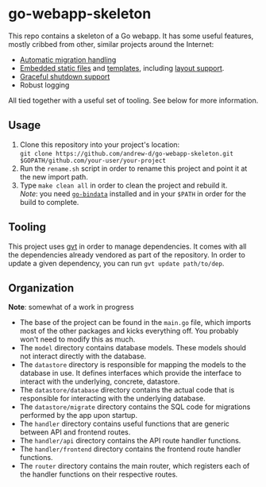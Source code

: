 # go-webapp-skeleton

This repo contains a skeleton of a Go webapp.  It has some useful features,
mostly cribbed from other, similar projects around the Internet:

- [Automatic migration handling][migrate]
- [Embedded static files][efiles] and [templates][etmpls], including
  [layout support][elayouts].
- [Graceful shutdown support][graceful]
- Robust logging

All tied together with a useful set of tooling.  See below for more information.


## Usage

1. Clone this repository into your project's location:  
   `git clone https://github.com/andrew-d/go-webapp-skeleton.git $GOPATH/github.com/your-user/your-project`
1. Run the `rename.sh` script in order to rename this project and point it at
   the new import path.
1. Type `make clean all` in order to clean the project and rebuild it.  
   *Note*: you need [`go-bindata`][bindata] installed and in your `$PATH` in
   order for the build to complete.


## Tooling

This project uses [gvt][gvt] in order to manage dependencies.  It comes with
all the dependencies already vendored as part of the repository.  In order to
update a given dependency, you can run `gvt update path/to/dep`.


## Organization

**Note**: somewhat of a work in progress

- The base of the project can be found in the `main.go` file, which imports
	most of the other packages and kicks everything off.  You probably won't need
	to modify this as much.
- The `model` directory contains database models.  These models should not
	interact directly with the database.
- The `datastore` directory is responsible for mapping the models to the
	database in use.  It defines interfaces which provide the interface to
	interact with the underlying, concrete, datastore.
- The `datastore/database` directory contains the actual code that is
	responsible for interacting with the underlying database.
- The `datastore/migrate` directory contains the SQL code for migrations
	performed by the app upon startup.
- The `handler` directory contains useful functions that are generic between
	API and frontend routes.
- The `handler/api` directory contains the API route handler functions.
- The `handler/frontend` directory contains the frontend route handler
	functions.
- The `router` directory contains the main router, which registers each of the
	handler functions on their respective routes.




[migrate]: https://github.com/andrew-d/go-webapp-skeleton/blob/master/datastore/migrate/migrate.go
[efiles]: https://github.com/andrew-d/go-webapp-skeleton/tree/master/static
[etmpls]: https://github.com/andrew-d/go-webapp-skeleton/tree/master/handler/frontend/templates
[elayouts]: https://github.com/andrew-d/go-webapp-skeleton/tree/master/handler/frontend/layouts
[graceful]: https://github.com/andrew-d/go-webapp-skeleton/blob/master/main.go#L124
[bindata]: https://github.com/jteeuwen/go-bindata
[gvt]: https://github.com/FiloSottile/gvt
